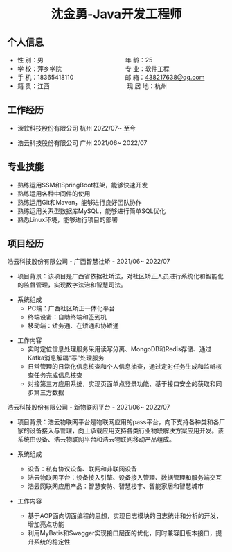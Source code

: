  <center>
     <h1>沈金勇-Java开发工程师</h1>
 </center>

## 个人信息 

* 性 别：男&emsp;&emsp;&emsp;&emsp;&emsp;&emsp;&emsp;&emsp;&emsp;&emsp;&emsp;&emsp;&ensp;&emsp;年 龄：25 
* 学 校：萍乡学院&emsp;&emsp;&emsp;&emsp;&emsp;&emsp;&emsp;&emsp;&emsp;&emsp;&ensp;专 业：软件工程 
* 手 机：18365418110&emsp;&emsp;&emsp;&emsp;&emsp;&emsp;&emsp;&emsp;&ensp;邮 箱：438217638@qq.com  
* 籍 贯：江西&emsp;&emsp;&emsp;&emsp;&emsp;&emsp;&emsp; &emsp;&emsp;&emsp;&emsp;&emsp;&ensp;现 居 地：杭州

## 工作经历

- 深软科技股份有限公司			杭州						2022/07~ 至今 

- 浩云科技股份有限公司			广州						2021/06~ 2022/07 

## 专业技能

- 熟练运用SSM和SpringBoot框架，能够快速开发
- 熟练运用各种中间件的使用
- 熟练运用Git和Maven，能够进行良好团队协作
- 熟练运用关系型数据库MySQL，能够进行简单SQL优化
- 熟悉Linux环境，能够进行项目的部署

## 项目经历

浩云科技股份有限公司 - 广西智慧社矫 - 2021/06~ 2022/07 

- 项目背景：该项目是广西省依据社矫法，对社区矫正人员进行系统化和智能化的监督管理，实现数字法治和智慧司法。

* 系统组成
  * PC端：广西社区矫正一体化平台
  * 终端设备：自助终端和签到机
  * 移动端：矫务通、在矫通和协矫通

- 工作内容
  - 实时定位信息处理服务采用读写分离、MongoDB和Redis存储、通过Kafka消息解耦“写”处理服务
  - 日常管理的日常化信息核查和个人信息抽查，通过定时任务生成和监听核查任务完成信息核查
  - 对接第三方应用系统，实现页面单点登录功能、基于接口安全的获取和同步第三方数据


浩云科技股份有限公司 - 新物联网平台 - 2021/06~ 2022/07 

- 项目背景：浩云物联网平台是物联网应用的pass平台，向下支持各种类和各厂家的设备接入与管理，向上承载应用支持各类行业物联解决方案应用开发。该系统由设备、浩云物联网平台和浩云物联网移动产品组成。
- 系统组成
  - 设备：私有协议设备、联网和非联网设备
  - 浩云物联网平台：设备接入引擎、设备接入管理、数据管理和服务端交互
  - 浩云网联网应用产品：智慧安防、智慧楼宇、智能家居和智慧城市

- 工作内容
  - 基于AOP面向切面编程的思想，实现日志模块的日志统计和分析的开发，增加亮点功能
  - 利用MyBatis和Swagger实现接口层面的优化，同时兼容旧版本接口，提升系统的稳定性

